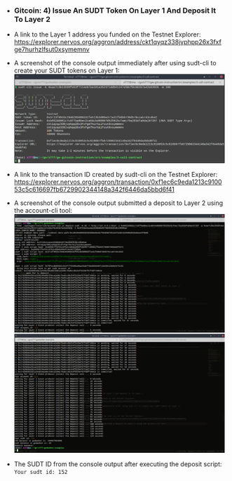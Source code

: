* ### Gitcoin: 4) Issue An SUDT Token On Layer 1 And Deposit It To Layer 2

* A link to the Layer 1 address you funded on the Testnet Explorer:
https://explorer.nervos.org/aggron/address/ckt1qyqz338jvphpp26x3fxfge7hurhzlfsut0xsymemnv

* A screenshot of the console output immediately after using sudt-cli to create your SUDT tokens on Layer 1:
![Screenshot of sudt-cli to create your SUDT](https://github.com/x777/Nervos-Gitconin-Hackaton/blob/main/Issue%20An%20SUDT%20Token%20On%20Layer%201%20And%20Deposit%20It%20To%20Layer%202/SUDT_output.png)

* A link to the transaction ID created by sudt-cli on the Testnet Explorer:
https://explorer.nervos.org/aggron/transaction/0xf1ec6c9eda1213c910053c5c616697fb6729902344148a342f6446da5bbd6f41

* A screenshot of the console output submitted a deposit to Layer 2 using the account-cli tool:
![Screenshot of submitted a deposit to Layer 2. Part 1](https://github.com/x777/Nervos-Gitconin-Hackaton/blob/main/Issue%20An%20SUDT%20Token%20On%20Layer%201%20And%20Deposit%20It%20To%20Layer%202/deposit_output_1.png)
![Screenshot of submitted a deposit to Layer 2. Part 2](https://github.com/x777/Nervos-Gitconin-Hackaton/blob/main/Issue%20An%20SUDT%20Token%20On%20Layer%201%20And%20Deposit%20It%20To%20Layer%202/deposit_output_2.png)



* The SUDT ID from the console output after executing the deposit script:
```Your sudt id: 152```